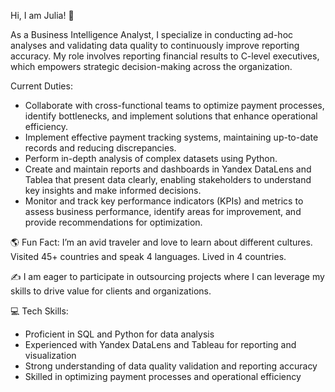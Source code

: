 Hi, I am Julia! :wave:

As a Business Intelligence Analyst, I specialize in conducting ad-hoc analyses and validating data quality to continuously improve reporting accuracy. My role involves reporting financial results to C-level executives, which empowers strategic decision-making across the organization.

Current Duties:
- Collaborate with cross-functional teams to optimize payment processes, identify bottlenecks, and implement solutions that enhance operational efficiency.
- Implement effective payment tracking systems, maintaining up-to-date records and reducing discrepancies.
- Perform in-depth analysis of complex datasets using Python.
- Create and maintain reports and dashboards in Yandex DataLens and Tablea that present data clearly, enabling stakeholders to understand key insights and make informed decisions.
- Monitor and track key performance indicators (KPIs) and metrics to assess business performance, identify areas for improvement, and provide recommendations for optimization.

:earth_americas: Fun Fact: I’m an avid traveler and love to learn about different cultures. Visited 45+ countries and speak 4 languages. Lived in 4 countries.

:writing_hand: I am eager to participate in outsourcing projects where I can leverage my skills to drive value for clients and organizations.

:computer: Tech Skills:
- Proficient in SQL and Python for data analysis
- Experienced with Yandex DataLens and Tableau for reporting and visualization
- Strong understanding of data quality validation and reporting accuracy
- Skilled in optimizing payment processes and operational efficiency
